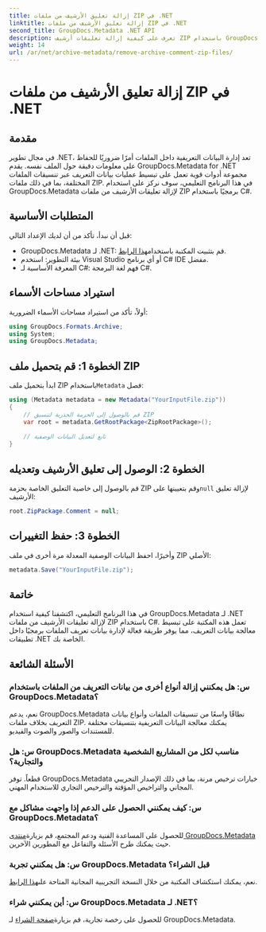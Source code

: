 ```yaml
---
title: إزالة تعليق الأرشيف من ملفات ZIP في .NET
linktitle: إزالة تعليق الأرشيف من ملفات ZIP في .NET
second_title: GroupDocs.Metadata .NET API
description: تعرف على كيفية إزالة تعليقات أرشيف ZIP باستخدام GroupDocs.Metadata لـ .NET. تعزيز مهارات إدارة البيانات الوصفية الخاصة بك.
weight: 14
url: /ar/net/archive-metadata/remove-archive-comment-zip-files/
---
```


# إزالة تعليق الأرشيف من ملفات ZIP في .NET

## مقدمة
في مجال تطوير .NET، تعد إدارة البيانات التعريفية داخل الملفات أمرًا ضروريًا للحفاظ على معلومات دقيقة حول الملف نفسه. يقدم GroupDocs.Metadata for .NET مجموعة أدوات قوية تعمل على تبسيط عمليات بيانات التعريف عبر تنسيقات الملفات المختلفة، بما في ذلك ملفات ZIP. في هذا البرنامج التعليمي، سوف نركز على استخدام GroupDocs.Metadata لإزالة تعليقات الأرشيف من ملفات ZIP برمجيًا باستخدام C#. 
## المتطلبات الأساسية
قبل أن نبدأ، تأكد من أن لديك الإعداد التالي:
-  GroupDocs.Metadata لـ .NET: قم بتثبيت المكتبة باستخدام[هذا الرابط](https://releases.groupdocs.com/metadata/net/).
- بيئة التطوير: استخدم Visual Studio أو أي برنامج C# IDE مفضل.
- المعرفة الأساسية لـ C#: فهم لغة البرمجة C#.

## استيراد مساحات الأسماء
أولاً، تأكد من استيراد مساحات الأسماء الضرورية:
```csharp
using GroupDocs.Formats.Archive;
using System;
using GroupDocs.Metadata;
```

## الخطوة 1: قم بتحميل ملف ZIP
 ابدأ بتحميل ملف ZIP باستخدام`Metadata` فصل:
```csharp
using (Metadata metadata = new Metadata("YourInputFile.zip"))
{
    // قم بالوصول إلى الحزمة الجذرية لتنسيق ZIP
    var root = metadata.GetRootPackage<ZipRootPackage>();
    
    // تابع لتعديل البيانات الوصفية
}
```
## الخطوة 2: الوصول إلى تعليق الأرشيف وتعديله
قم بالوصول إلى خاصية التعليق الخاصة بحزمة ZIP وقم بتعيينها على`null` لإزالة تعليق الأرشيف:
```csharp
root.ZipPackage.Comment = null;
```
## الخطوة 3: حفظ التغييرات
وأخيرًا، احفظ البيانات الوصفية المعدلة مرة أخرى في ملف ZIP الأصلي:
```csharp
metadata.Save("YourInputFile.zip");
```

## خاتمة
في هذا البرنامج التعليمي، اكتشفنا كيفية استخدام GroupDocs.Metadata لـ .NET لإزالة تعليقات الأرشيف من ملفات ZIP باستخدام C#. تعمل هذه المكتبة على تبسيط معالجة بيانات التعريف، مما يوفر طريقة فعالة لإدارة بيانات تعريف الملفات برمجيًا داخل تطبيقات .NET الخاصة بك.

## الأسئلة الشائعة
### س: هل يمكنني إزالة أنواع أخرى من بيانات التعريف من الملفات باستخدام GroupDocs.Metadata؟
نعم، يدعم GroupDocs.Metadata نطاقًا واسعًا من تنسيقات الملفات وأنواع بيانات التعريف بخلاف ملفات ZIP. يمكنك معالجة البيانات التعريفية بتنسيقات مختلفة للمستندات والصور والصوت والفيديو.
### س: هل GroupDocs.Metadata مناسب لكل من المشاريع الشخصية والتجارية؟
قطعاً. توفر GroupDocs.Metadata خيارات ترخيص مرنة، بما في ذلك الإصدار التجريبي المجاني والتراخيص المؤقتة والترخيص التجاري للاستخدام المهني.
### س: كيف يمكنني الحصول على الدعم إذا واجهت مشاكل مع GroupDocs.Metadata؟
 للحصول على المساعدة الفنية ودعم المجتمع، قم بزيارة[منتدى GroupDocs.Metadata](https://forum.groupdocs.com/c/metadata/14) حيث يمكنك طرح الأسئلة والتفاعل مع المطورين الآخرين.
### س: هل يمكنني تجربة GroupDocs.Metadata قبل الشراء؟
 نعم، يمكنك استكشاف المكتبة من خلال النسخة التجريبية المجانية المتاحة على[هذا الرابط](https://releases.groupdocs.com/).
### س: أين يمكنني شراء GroupDocs.Metadata لـ .NET؟
 للحصول على رخصة تجارية، قم بزيارة[صفحة الشراء](https://purchase.groupdocs.com/buy) لـ GroupDocs.Metadata.